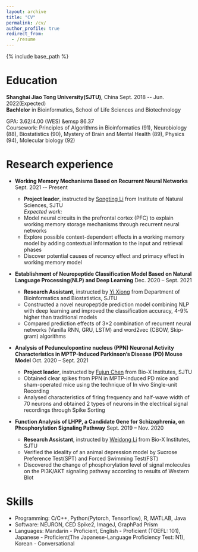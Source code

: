```yaml
---
layout: archive
title: "CV"
permalink: /cv/
author_profile: true
redirect_from:
  - /resume
---
```


{% include base_path %}

Education
======
__Shanghai Jiao Tong University(SJTU)__,  China       Sept. 2018 -- Jun. 2022(Expected)  
__Bachlelor__ in Bioinformatics, School of Life Sciences and Biotechnology

GPA:  3.62/4.00 (WES) &emsp 86.37   
Coursework:  Principles of Algorithms in Bioinformatics (91), Neurobiology (88), Biostatistics (90),
Mystery of Brain and Mental Health (89), Physics (94), Molecular biology (92)

Research experience
======
* __Working Memory Mechanisms Based on Recurrent Neural Networks__  Sept. 2021 -- Present
  * __Project leader__, instructed by [Songting Li](https://ins.sjtu.edu.cn/people/songtingli/) from Institute of Natural Sciences, SJTU  
  _Expected work:_
  * Model neural circuits in the prefrontal cortex (PFC) to explain working memory storage mechanisms through recurrent neural networks
  * Explore possible context-dependent effects in a working memory model by adding contextual information to the input and retrieval phases 
  * Discover potential causes of recency effect and primacy effect in working memory model
  
* __Establishment of Neuropeptide Classification Model Based on Natural Language Processing(NLP) and Deep Learning__  Dec. 2020 – Sept. 2021
  * __Research Assistant__, instructed by [Yi Xiong](https://xbioinfo.sjtu.edu.cn/index-en.php) from Department of Bioinformatics and Biostatistics, SJTU
  * Constructed a novel neuropeptide prediction model combining NLP with deep learning and improved the classification accuracy, 4-9% higher than traditional models
  * Compared prediction effects of 3×2 combination of recurrent neural networks (Vanilla RNN, GRU, LSTM) and word2vec (CBOW, Skip-gram) algorithms
  
* __Analysis of Pedunculopontine nucleus (PPN) Neuronal Activity Characteristics in MPTP-Induced Parkinson’s Disease (PD) Mouse Model__  Oct. 2020 – Sept. 2021
  * __Project leader__, instructed by [Fujun Chen](https://life.sjtu.edu.cn/teacher/En/FujunChen) from Bio-X Institutes, SJTU
  * Obtained clear spikes from PPN in MPTP-induced PD mice and sham-operated mice using the technique of In vivo Single-unit Recording
  * Analysed characteristics of firing frequency and half-wave width of 70 neurons and obtained 2 types of neurons in the electrical signal recordings through Spike Sorting

* __Function Analysis of LHPP, a Candidate Gene for Schizophrenia, on Phosphorylation Signaling Pathway__  Sept. 2019 – Nov. 2020
  * __Research Assistant__, instructed by [Weidong Li](https://lwdlab.sjtu.edu.cn/) from Bio-X Institutes, SJTU
  * Verified the ideality of an animal depression model by Sucrose Preference Test(SPT) and Forced Swimming Test(FST)
  * Discovered the change of phosphorylation level of signal molecules on the PI3K/AKT signaling pathway according to results of Western Blot
  
Skills
======
* Programming:  C/C++, Python(Pytorch, Tensorflow), R, MATLAB, Java
* Software: NEURON, CED Spike2, ImageJ, GraphPad Prism
* Languages:  Mandarin - Proficient, English - Proficient (TOEFL: 101), Japanese - Proficient(The Japanese-Language Proficiency Test: N1), Korean - Conversational

